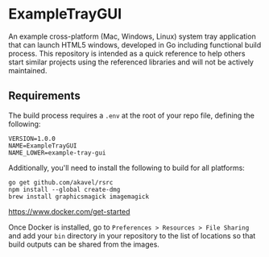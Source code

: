 # ExampleTrayGUI
An example cross-platform (Mac, Windows, Linux) system tray application that can launch HTML5 windows, developed in Go including functional build process. This repository is intended as a quick reference to help others start similar projects using the referenced libraries and will not be actively maintained.

## Requirements

The build process requires a `.env` at the root of your repo file, defining the following:

```
VERSION=1.0.0
NAME=ExampleTrayGUI
NAME_LOWER=example-tray-gui
```

Additionally, you'll need to install the following to build for all platforms:

```
go get github.com/akavel/rsrc
npm install --global create-dmg
brew install graphicsmagick imagemagick
```

https://www.docker.com/get-started

Once Docker is installed, go to `Preferences > Resources > File Sharing` and add your `bin` directory in your repository to the list of locations so that build outputs can be shared from the images.